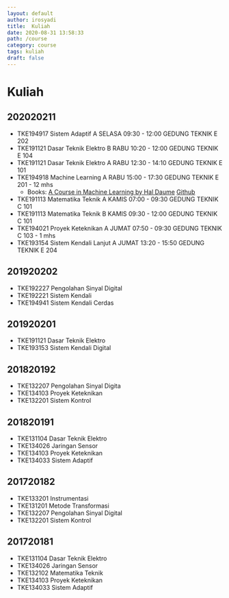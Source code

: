 ```yaml
---
layout: default
author: irosyadi
title:  Kuliah
date: 2020-08-31 13:58:33
path: /course
category: course
tags: kuliah
draft: false
---
```


# Kuliah

## 202020211
- TKE194917 Sistem Adaptif A SELASA 09:30 - 12:00 GEDUNG TEKNIK E 202
- TKE191121 Dasar Teknik Elektro B RABU 10:20 - 12:00 GEDUNG TEKNIK E 104
- TKE191121 Dasar Teknik Elektro A RABU 12:30 - 14:10 GEDUNG TEKNIK E 101
- TKE194918 Machine Learning A RABU 15:00 - 17:30 GEDUNG TEKNIK E 201 - 12 mhs
    - Books: [A Course in Machine Learning by Hal Daume](https://ciml.info/) [Github](https://github.com/hal3/ciml)
- TKE191113 Matematika Teknik  A KAMIS 07:00 - 09:30 GEDUNG TEKNIK C 101
- TKE191113 Matematika Teknik  B KAMIS 09:30 - 12:00 GEDUNG TEKNIK C 101
- TKE194021 Proyek Keteknikan A JUMAT 07:50 - 09:30 GEDUNG TEKNIK C 103 - 1 mhs
- TKE193154 Sistem Kendali Lanjut A JUMAT 13:20 - 15:50 GEDUNG TEKNIK E 204

## 201920202
- TKE192227 Pengolahan Sinyal Digital
- TKE192221 Sistem Kendali
- TKE194941 Sistem Kendali Cerdas

## 201920201
- TKE191121 Dasar Teknik Elektro
- TKE193153 Sistem Kendali Digital

## 201820192
- TKE132207 Pengolahan Sinyal Digita
- TKE134103 Proyek Keteknikan
- TKE132201 Sistem Kontrol

## 201820191
- TKE131104 Dasar Teknik Elektro
- TKE134026 Jaringan Sensor
- TKE134103 Proyek Keteknikan
- TKE134033 Sistem Adaptif

## 201720182
- TKE133201 Instrumentasi
- TKE131201 Metode Transformasi
- TKE132207 Pengolahan Sinyal Digital
- TKE132201 Sistem Kontrol

## 201720181
- TKE131104 Dasar Teknik Elektro
- TKE134026 Jaringan Sensor
- TKE132102 Matematika Teknik
- TKE134103 Proyek Keteknikan
- TKE134033 Sistem Adaptif